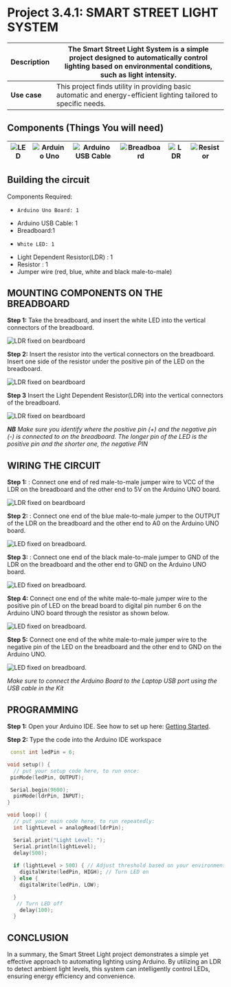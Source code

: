 # Project 3.4.1: SMART STREET LIGHT SYSTEM

| **Description** | The Smart Street Light System is a simple project designed to automatically control lighting based on environmental conditions, such as light intensity.
|------------------|-------------------------------------------------------------------------------------------------------------------------------------------------------------------------------------|
| **Use case**     | This project finds utility in providing basic automatic and energy-efficient lighting tailored to specific needs.

## Components (Things You will need)

| ![LED](../../assets/components/leds.webp) | ![Arduino Uno](../../assets/components/arduino.webp) | ![Arduino USB Cable](../../assets/components/usbcable.webp) | ![Breadboard](../../assets/components/breadboard.webp) | ![LDR](../../assets/components/ldr.webp)| ![Resistor](../../assets/components/resistors.webp)|
|-------------------------|-------------------------|-------------------------|-------------------------|-------------------------|-------------------------|

## Building the circuit

Components Required:

-	  Arduino Uno Board: 1
-  	Arduino USB Cable: 1
-   Breadboard:1
-	  White LED: 1
-   Light Dependent Resistor(LDR) : 1
-   Resistor : 1
-   Jumper wire (red, blue, white and black male-to-male)

## MOUNTING COMPONENTS ON THE BREADBOARD

**Step 1:** Take the breadboard, and insert  the white LED into the vertical connectors of the breadboard.

![LDR fixed on beardboard](../../assets/3.0/Smart_Street_Light_System/circuit.webp)

**Step 2:** Insert the resistor into the vertical connectors on the breadboard. Insert one side of the resistor under the positive pin of the LED on the breadboard.

![LDR fixed on beardboard](../../assets/3.0/Smart_Street_Light_System/circuit_2.webp)

**Step 3** Insert the Light Dependent Resistor(LDR) into the vertical connectors of the breadboard.

![LDR fixed on beardboard](../../assets/3.0/Smart_Street_Light_System/circuit_8.webp)

_**NB** Make sure you identify where the positive pin (+) and the negative pin (-) is connected to on the breadboard. The longer pin of the LED is the positive pin and the shorter one, the negative PIN_


## WIRING THE CIRCUIT

**Step 1:** : Connect one end of red male-to-male jumper wire to VCC of the LDR on the breadboard and the other end to 5V on the Arduino UNO board.

![LDR fixed on beardboard](../../assets/3.0/Smart_Street_Light_System/circuit_3.webp)

**Step 2:** : Connect one end of the blue male-to-male jumper to the OUTPUT of the LDR on the breadboard and the other end to A0 on the Arduino UNO board.

![LED fixed on breadboard](../../assets/3.0/Smart_Street_Light_System/circuit_4.webp).

**Step 3:** : Connect one end of the black male-to-male jumper to GND of the LDR on the breadboard and the other end to GND on the Arduino UNO board.

![LED fixed on breadboard](../../assets/3.0/Smart_Street_Light_System/circuit_5.webp).

**Step 4:** Connect one end of the white male-to-male jumper wire to the positive pin of LED on the bread board to digital pin number 6 on the Arduino UNO board through the resistor as shown below.

![LED fixed on breadboard](../../assets/3.0/Smart_Street_Light_System/circuit_6.webp).

**Step 5:** Connect one end of the white male-to-male jumper wire to the negative pin of the LED on the breadboard and the other end to GND on the Arduino UNO.

![LED fixed on breadboard](../../assets/3.0/Smart_Street_Light_System/circuit_7.webp).

_Make sure to connect the Arduino Board to the Laptop USB port using the USB cable in the Kit_


## PROGRAMMING

**Step 1:** Open your Arduino IDE. See how to set up here: [Getting Started](../../getting-started/overview.md).

**Step 2:** Type the code into the Arduino IDE workspace

``` cpp
 const int ledPin = 6;

void setup() {
  // put your setup code here, to run once:
 pinMode(ledPin, OUTPUT);

 Serial.begin(9600);
  pinMode(ldrPin, INPUT);
}

void loop() {
  // put your main code here, to run repeatedly:
  int lightLevel = analogRead(ldrPin);

  Serial.print("Light Level: ");
  Serial.println(lightLevel);
  delay(500);
  
  if (lightLevel > 500) { // Adjust threshold based on your environment
    digitalWrite(ledPin, HIGH); // Turn LED on
  } else {
    digitalWrite(ledPin, LOW);

  }
   // Turn LED off
    delay(100);
  }

```

## CONCLUSION

In a summary, the Smart Street Light project demonstrates a simple yet effective approach to automating 
lighting using Arduino. By utilizing an LDR to detect ambient light levels, this system can intelligently control LEDs, 
ensuring energy efficiency and convenience. 